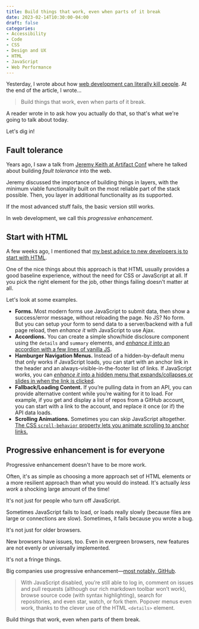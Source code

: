 ```yaml
---
title: Build things that work, even when parts of it break
date: 2023-02-14T10:30:00-04:00
draft: false
categories:
- Accessibility
- Code
- CSS
- Design and UX
- HTML
- JavaScript
- Web Performance
---
```


Yesterday, I wrote about how [web development can literally kill people](/web-development-can-literally-kill-people/). At the end of the article, I wrote...

> Build things that work, even when parts of it break.

A reader wrote in to ask how you actually do that, so that's what we're going to talk about today.

Let's dig in!

## Fault tolerance

Years ago, I saw a talk from [Jeremy Keith at Artifact Conf](https://artifactconf.com/) where he talked about building _fault tolerance_ into the web.

Jeremy discussed the importance of building things in layers, with the minimum viable functionality built on the most reliable part of the stack possible. Then, you layer in additional functionality as its supported.

If the most advanced stuff fails, the basic version still works.

In web development, we call this _progressive enhancement_.

## Start with HTML

A few weeks ago, I mentioned that [my best advice to new developers is to start with HTML](/html-first/).

One of the nice things about this approach is that HTML usually provides a good baseline experience, without the need for CSS or JavaScript at all. If you pick the right element for the job, other things failing doesn't matter at all.

Let's look at some examples.

- **Forms.** Most modern forms use JavaScript to submit data, then show a success/error message, without reloading the page. No JS? No form. But you can setup your form to send data to a server/backend with a full page reload, then _enhance it_ with JavaScript to use Ajax.
- **Accordions.** You can create a simple show/hide disclosure component using the `details` and `summary` elements, and [_enhance it_ into an accordion with a few lines of vanilla JS](/creating-a-progressively-enhanced-accordion-with-the-details-and-summary-elements-and-11-lines-of-javascript/).
- **Hamburger Navigation Menus.** Instead of a hidden-by-default menu that only works if JavaScript loads, you can start with an anchor link in the header and an always-visible-in-the-footer list of links. If JavaScript works, you can [_enhance it_ into a hidden menu that expands/collapses or slides in when the link is clicked](/how-to-progressively-enhance-a-nav-menu/).
- **Fallback/Loading Content.** If you’re pulling data in from an API, you can provide alternative content while you’re waiting for it to load. For example, if you get and display a list of repos from a GitHub account, you can start with a link to the account, and replace it once (or if) the API data loads.
- **Scrolling Animations.** Sometimes you can skip JavaScript altogether. [The CSS `scroll-behavior` property lets you animate scrolling to anchor links.](https://gomakethings.com/smooth-scrolling-links-with-only-css/)

## Progressive enhancement is for everyone

Progressive enhancement doesn't have to be more work.

Often, it's as simple as choosing a more approach set of HTML elements or a more resilient approach than what you would do instead. It's actually _less work_ a shocking large amount of the time!

It's not just for people who turn off JavaScript. 

Sometimes JavaScript fails to load, or loads really slowly (because files are large or connections are slow). Sometimes, it fails because you wrote a bug. 

It's not just for older browsers. 

New browsers have issues, too. Even in evergreen browsers, new features are not evenly or universally implemented.

It's not a fringe things.

Big companies use progressive enhancement&mdash;[most notably, GitHub](/no-js-no-problem/).

> With JavaScript disabled, you’re still able to log in, comment on issues and pull requests (although our rich markdown toolbar won’t work), browse source code (with syntax highlighting), search for repositories, and even star, watch, or fork them. Popover menus even work, thanks to the clever use of the HTML `<details>` element.

Build things that work, even when parts of them break.